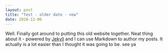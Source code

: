 ```yaml
---
layout: post
title: "Test - older date - new"
date: 2018-12-06
---
```


Well. Finally got around to putting this old website together. Neat thing about it - powered by [Jekyll](http://jekyllrb.com) and I can use Markdown to author my posts. It actually is a lot easier than I thought it was going to be. see ya

